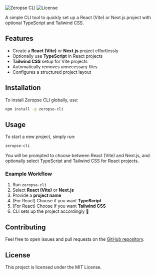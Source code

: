 ![Zeropse CLI](https://img.shields.io/npm/v/zeropse-cli?style=flat-square)
![License](https://img.shields.io/npm/l/zeropse-cli?style=flat-square)

A simple CLI tool to quickly set up a React (Vite) or Next.js project with optional TypeScript and Tailwind CSS.

## Features

- Create a **React (Vite)** or **Next.js** project effortlessly
- Optionally use **TypeScript** in React projects
- **Tailwind CSS** setup for Vite projects
- Automatically removes unnecessary files
- Configures a structured project layout

## Installation

To install Zeropse CLI globally, use:

```sh
npm install -g zeropse-cli
```

## Usage

To start a new project, simply run:

```sh
zeropse-cli
```

You will be prompted to choose between React (Vite) and Next.js, and optionally select TypeScript and Tailwind CSS for React projects.

### Example Workflow

1. Run `zeropse-cli`
2. Select **React (Vite)** or **Next.js**
3. Provide a **project name**
4. (For React) Choose if you want **TypeScript**
5. (For React) Choose if you want **Tailwind CSS**
6. CLI sets up the project accordingly 🎉

## Contributing

Feel free to open issues and pull requests on the [GitHub repository](https://github.com/zeropse/zeropse-npm-cli).

## License

This project is licensed under the MIT License.
